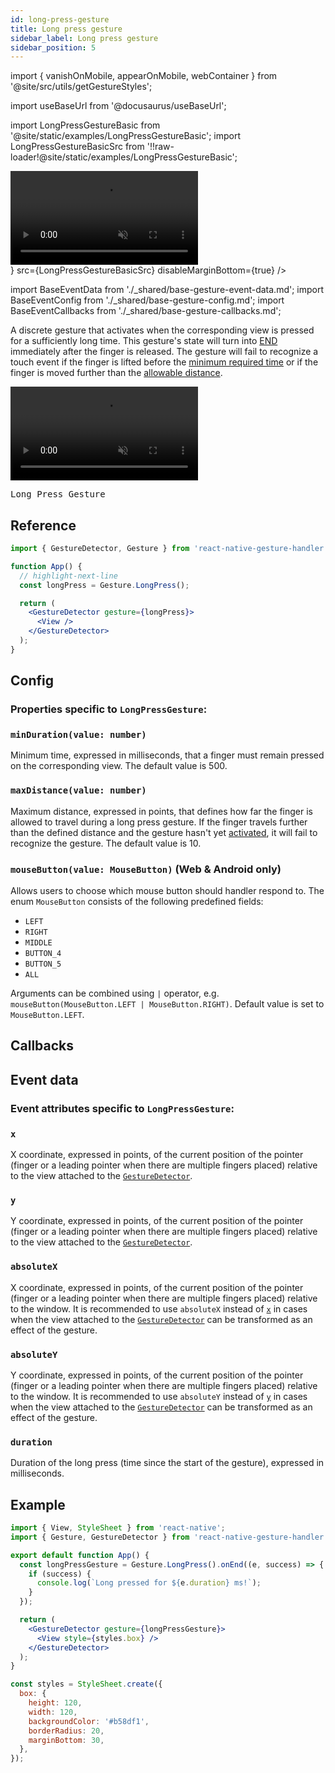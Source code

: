 ```yaml
---
id: long-press-gesture
title: Long press gesture
sidebar_label: Long press gesture
sidebar_position: 5
---
```


import { vanishOnMobile, appearOnMobile, webContainer } from '@site/src/utils/getGestureStyles';

import useBaseUrl from '@docusaurus/useBaseUrl';

import LongPressGestureBasic from '@site/static/examples/LongPressGestureBasic';
import LongPressGestureBasicSrc from '!!raw-loader!@site/static/examples/LongPressGestureBasic';

<div className={webContainer}>
  <div className={vanishOnMobile} style={{ display: 'flex', justifyContent: 'center', maxWidth: 360 }}>
    <video playsInline autoPlay muted loop style={{maxWidth: 360}}>
      <source src={useBaseUrl("/video/longpress.mp4")} type="video/mp4"/>
    </video>
  </div>
  <InteractiveExample
    component={<LongPressGestureBasic/>}
    src={LongPressGestureBasicSrc}
    disableMarginBottom={true}
  />
</div>

import BaseEventData from './\_shared/base-gesture-event-data.md';
import BaseEventConfig from './\_shared/base-gesture-config.md';
import BaseEventCallbacks from './\_shared/base-gesture-callbacks.md';

A discrete gesture that activates when the corresponding view is pressed for a sufficiently long time.
This gesture's state will turn into [END](/docs/fundamentals/states-events#end) immediately after the finger is released.
The gesture will fail to recognize a touch event if the finger is lifted before the [minimum required time](/docs/gestures/long-press-gesture#mindurationvalue-number) or if the finger is moved further than the [allowable distance](/docs/gestures/long-press-gesture#maxdistancevalue-number).

<div className={appearOnMobile} style={{ display: 'flex', justifyContent: 'center' }}>
    <video playsInline autoPlay muted loop style={{maxWidth: 360}}>
      <source src={useBaseUrl("/video/longpress.mp4")} type="video/mp4"/>
    </video>
</div>

<samp id="LongPressGestureBasic">Long Press Gesture</samp>

## Reference

```jsx
import { GestureDetector, Gesture } from 'react-native-gesture-handler';

function App() {
  // highlight-next-line
  const longPress = Gesture.LongPress();

  return (
    <GestureDetector gesture={longPress}>
      <View />
    </GestureDetector>
  );
}
```

## Config

### Properties specific to `LongPressGesture`:

### `minDuration(value: number)`

Minimum time, expressed in milliseconds, that a finger must remain pressed on the corresponding view. The default value is 500.

### `maxDistance(value: number)`

Maximum distance, expressed in points, that defines how far the finger is allowed to travel during a long press gesture. If the finger travels further than the defined distance and the gesture hasn't yet [activated](/docs/fundamentals/states-events#active), it will fail to recognize the gesture. The default value is 10.

### `mouseButton(value: MouseButton)` (Web & Android only)

Allows users to choose which mouse button should handler respond to. The enum `MouseButton` consists of the following predefined fields:

- `LEFT`
- `RIGHT`
- `MIDDLE`
- `BUTTON_4`
- `BUTTON_5`
- `ALL`

Arguments can be combined using `|` operator, e.g. `mouseButton(MouseButton.LEFT | MouseButton.RIGHT)`. Default value is set to `MouseButton.LEFT`.

<BaseEventConfig />

## Callbacks

<BaseEventCallbacks />

## Event data

### Event attributes specific to `LongPressGesture`:

### `x`

X coordinate, expressed in points, of the current position of the pointer (finger or a leading pointer when there are multiple fingers placed) relative to the view attached to the [`GestureDetector`](/docs/gestures/gesture-detector).

### `y`

Y coordinate, expressed in points, of the current position of the pointer (finger or a leading pointer when there are multiple fingers placed) relative to the view attached to the [`GestureDetector`](/docs/gestures/gesture-detector).

### `absoluteX`

X coordinate, expressed in points, of the current position of the pointer (finger or a leading pointer when there are multiple fingers placed) relative to the window. It is recommended to use `absoluteX` instead of [`x`](#x) in cases when the view attached to the [`GestureDetector`](/docs/gestures/gesture-detector) can be transformed as an effect of the gesture.

### `absoluteY`

Y coordinate, expressed in points, of the current position of the pointer (finger or a leading pointer when there are multiple fingers placed) relative to the window. It is recommended to use `absoluteY` instead of [`y`](#y) in cases when the view attached to the [`GestureDetector`](/docs/gestures/gesture-detector) can be transformed as an effect of the gesture.

### `duration`

Duration of the long press (time since the start of the gesture), expressed in milliseconds.

<BaseEventData />

## Example

```jsx
import { View, StyleSheet } from 'react-native';
import { Gesture, GestureDetector } from 'react-native-gesture-handler';

export default function App() {
  const longPressGesture = Gesture.LongPress().onEnd((e, success) => {
    if (success) {
      console.log(`Long pressed for ${e.duration} ms!`);
    }
  });

  return (
    <GestureDetector gesture={longPressGesture}>
      <View style={styles.box} />
    </GestureDetector>
  );
}

const styles = StyleSheet.create({
  box: {
    height: 120,
    width: 120,
    backgroundColor: '#b58df1',
    borderRadius: 20,
    marginBottom: 30,
  },
});
```
